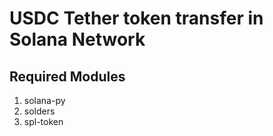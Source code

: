# USDC Tether token transfer in Solana Network

## Required Modules

1. solana-py
2. solders
3. spl-token